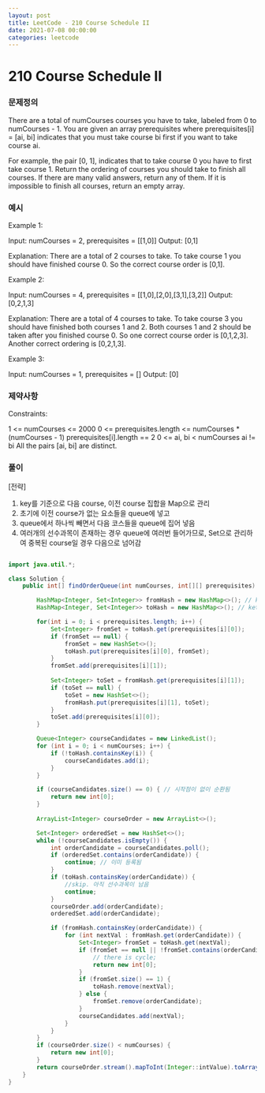 ```yaml
---
layout: post
title: LeetCode - 210 Course Schedule II
date: 2021-07-08 00:00:00
categories: leetcode
---
```

# 210 Course Schedule II

### 문제정의
There are a total of numCourses courses you have to take, labeled from 0 to numCourses - 1. You are given an array prerequisites where prerequisites[i] = [ai, bi] indicates that you must take course bi first if you want to take course ai.

For example, the pair [0, 1], indicates that to take course 0 you have to first take course 1.
Return the ordering of courses you should take to finish all courses. If there are many valid answers, return any of them. If it is impossible to finish all courses, return an empty array.


### 예시
Example 1:

Input: numCourses = 2, prerequisites = [[1,0]]
Output: [0,1]

Explanation: There are a total of 2 courses to take. To take course 1 you should have finished course 0. So the correct course order is [0,1].

Example 2:

Input: numCourses = 4, prerequisites = [[1,0],[2,0],[3,1],[3,2]]
Output: [0,2,1,3]

Explanation: There are a total of 4 courses to take. To take course 3 you should have finished both courses 1 and 2. Both courses 1 and 2 should be taken after you finished course 0.
So one correct course order is [0,1,2,3]. Another correct ordering is [0,2,1,3].

Example 3:

Input: numCourses = 1, prerequisites = []
Output: [0]
 
### 제약사항
Constraints:

1 <= numCourses <= 2000
0 <= prerequisites.length <= numCourses * (numCourses - 1)
prerequisites[i].length == 2
0 <= ai, bi < numCourses
ai != bi
All the pairs [ai, bi] are distinct.

### 풀이
[전략]
1. key를 기준으로 다음 course, 이전 course 집합을 Map으로 관리
2. 초기에 이전 course가 없는 요소들을 queue에 넣고
3. queue에서 하나씩 빼면서 다음 코스들을 queue에 집어 넣음
4. 여러개의 선수과목이 존재하는 경우 queue에 여러번 들어가므로, Set으로 관리하여 중복된 course일 경우 다음으로 넘어감 

```java

import java.util.*;

class Solution {
    public int[] findOrderQueue(int numCourses, int[][] prerequisites) {

        HashMap<Integer, Set<Integer>> fromHash = new HashMap<>(); // key를 기준으로 다음 course
        HashMap<Integer, Set<Integer>> toHash = new HashMap<>(); // ket를 기준으로 이전 course

        for(int i = 0; i < prerequisites.length; i++) {
            Set<Integer> fromSet = toHash.get(prerequisites[i][0]);
            if (fromSet == null) {
                fromSet = new HashSet<>();
                toHash.put(prerequisites[i][0], fromSet);
            }
            fromSet.add(prerequisites[i][1]);
            
            Set<Integer> toSet = fromHash.get(prerequisites[i][1]);
            if (toSet == null) {
                toSet = new HashSet<>();
                fromHash.put(prerequisites[i][1], toSet);
            }
            toSet.add(prerequisites[i][0]);
        }

        Queue<Integer> courseCandidates = new LinkedList();
        for (int i = 0; i < numCourses; i++) {
            if (!toHash.containsKey(i)) {
                courseCandidates.add(i);
            }
        }

        if (courseCandidates.size() == 0) { // 시작점이 없이 순환됨
            return new int[0];
        }
        
        ArrayList<Integer> courseOrder = new ArrayList<>();

        Set<Integer> orderedSet = new HashSet<>();
        while (!courseCandidates.isEmpty()) {
            int orderCandidate = courseCandidates.poll();
            if (orderedSet.contains(orderCandidate)) {
                continue; // 이미 등록됨
            }
            if (toHash.containsKey(orderCandidate)) {
                //skip. 아직 선수과목이 남음
                continue;
            }
            courseOrder.add(orderCandidate);
            orderedSet.add(orderCandidate);

            if (fromHash.containsKey(orderCandidate)) {
                for (int nextVal : fromHash.get(orderCandidate)) {
                    Set<Integer> fromSet = toHash.get(nextVal);
                    if (fromSet == null || !fromSet.contains(orderCandidate)) {
                        // there is cycle;
                        return new int[0];
                    }
                    if (fromSet.size() == 1) {
                        toHash.remove(nextVal);
                    } else {
                        fromSet.remove(orderCandidate);
                    }
                    courseCandidates.add(nextVal);
                }
            }
        }
        if (courseOrder.size() < numCourses) {
            return new int[0];
        }
        return courseOrder.stream().mapToInt(Integer::intValue).toArray();
    }
}
```


